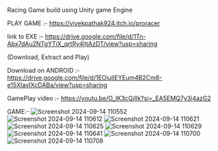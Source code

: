 Racing Game build using Unity game Engine

PLAY GAME :- https://vivekpathak924.itch.io/proracer

link to EXE :- https://drive.google.com/file/d/1Tn-Abx7dAu2NTgYTiX_qrtRy4ltjAzDT/view?usp=sharing

(Download, Extract and Play)

Download on ANDROID :- https://drive.google.com/file/d/1EOiulIEYEum4B2Cm8-e15XIavIXcDABa/view?usp=sharing

GamePlay video :- https://youtu.be/O_IK3cQjIIk?si=_EA5EMQ7y3i4azG2


GAME:-
![Screenshot 2024-09-14 110552](https://github.com/user-attachments/assets/02c12e1c-3fdc-43a3-a1f6-b90ade825677)
![Screenshot 2024-09-14 110612](https://github.com/user-attachments/assets/009b9b03-bd8a-4872-8ebe-efa36d0380a8)
![Screenshot 2024-09-14 110621](https://github.com/user-attachments/assets/06d195fc-22bb-4244-9bff-df3a90f39ff2)
![Screenshot 2024-09-14 110625](https://github.com/user-attachments/assets/0ede0778-a0ab-430b-a6a9-a4b27837b4f3)
![Screenshot 2024-09-14 110629](https://github.com/user-attachments/assets/21db2f34-5030-4add-852f-faf66a998f04)
![Screenshot 2024-09-14 110641](https://github.com/user-attachments/assets/c2004e64-08f2-4f79-95cf-6363eea6ab05)
![Screenshot 2024-09-14 110700](https://github.com/user-attachments/assets/d547a93f-1673-4574-a5c0-d5ffe93d367d)
![Screenshot 2024-09-14 110708](https://github.com/user-attachments/assets/66abe1e8-961d-40cc-b6d6-df8572568ee9)
